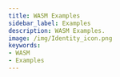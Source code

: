 ```yaml
---
title: WASM Examples
sidebar_label: Examples
description: WASM Examples.
image: /img/Identity_icon.png
keywords:
- WASM
- Examples
---
```

